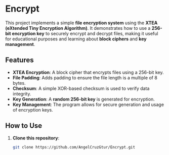 # Encrypt

This project implements a simple **file encryption system** using the **XTEA (eXtended Tiny Encryption Algorithm)**. It demonstrates how to use a **256-bit encryption key** to securely encrypt and decrypt files, making it useful for educational purposes and learning about **block ciphers** and **key management**.

## Features

- **XTEA Encryption**: A block cipher that encrypts files using a 256-bit key.
- **File Padding**: Adds padding to ensure the file length is a multiple of 8 bytes.
- **Checksum**: A simple XOR-based checksum is used to verify data integrity.
- **Key Generation**: A **random 256-bit key** is generated for encryption.
- **Key Management**: The program allows for secure generation and usage of encryption keys.

## How to Use

1. **Clone this repository**:
   ```bash
   git clone https://github.com/AngelCruzGtur/Encrypt.git
